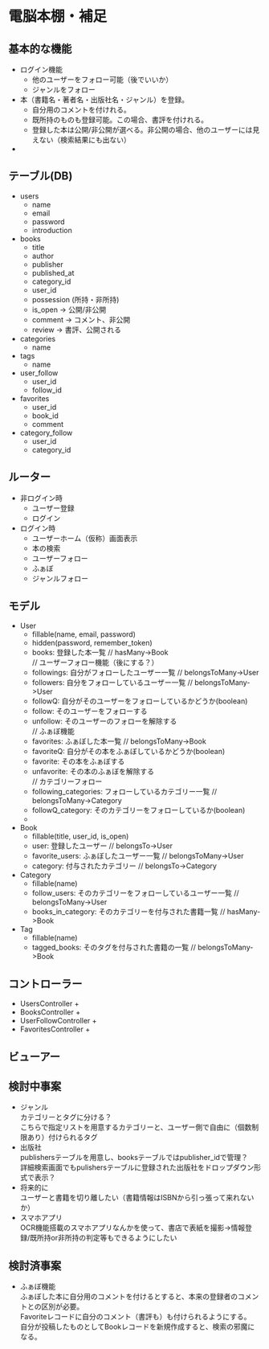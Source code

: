 # 電脳本棚・補足

## 基本的な機能

* ログイン機能
    + 他のユーザーをフォロー可能（後でいいか）
    + ジャンルをフォロー
* 本（書籍名・著者名・出版社名・ジャンル）を登録。
    + 自分用のコメントを付けれる。
    + 既所持のものも登録可能。この場合、書評を付けれる。
    + 登録した本は公開/非公開が選べる。非公開の場合、他のユーザーには見えない（検索結果にも出ない）
* 

## テーブル(DB)

* users
    + name
    + email
    + password
    + introduction
* books
    + title
    + author
    + publisher
    + published_at
    + category_id
    + user_id
    + possession (所持・非所持)
    + is_open → 公開/非公開
    + comment → コメント、非公開
    + review → 書評、公開される
* categories
    + name
* tags
    + name
* user_follow
    + user_id
    + follow_id
* favorites
    + user_id
    + book_id
    + comment
* category_follow
    + user_id
    + category_id

## ルーター

* 非ログイン時
    + ユーザー登録
    + ログイン
* ログイン時
    + ユーザーホーム（仮称）画面表示
    + 本の検索
    + ユーザーフォロー
    + ふぁぼ
    + ジャンルフォロー
    

## モデル

* User
    + fillable(name, email, password)
    + hidden(password, remember_token)
    + books: 登録した本一覧 // hasMany->Book  
        // ユーザーフォロー機能（後にする？）
    + followings: 自分がフォローしたユーザー一覧 // belongsToMany->User
    + followers: 自分をフォローしているユーザー一覧 // belongsToMany->User
    + followQ: 自分がそのユーザーをフォローしているかどうか(boolean)
    + follow: そのユーザーをフォローする
    + unfollow: そのユーザーのフォローを解除する  
        // ふぁぼ機能
    + favorites: ふぁぼした本一覧 // belongsToMany->Book
    + favoriteQ: 自分がその本をふぁぼしているかどうか(boolean)
    + favorite: その本をふぁぼする
    + unfavorite: その本のふぁぼを解除する  
        // カテゴリーフォロー
    + following_categories: フォローしているカテゴリー一覧 // belongsToMany->Category
    + followQ_category: そのカテゴリーをフォローしているか(boolean)
    + 
* Book
    + fillable(title, user_id, is_open)
    + user: 登録したユーザー // belongsTo->User
    + favorite_users: ふぁぼしたユーザー一覧 // belongsToMany->User
    + category: 付与されたカテゴリー // belongsTo->Category
* Category
    + fillable(name)
    + follow_users: そのカテゴリーをフォローしているユーザー一覧 // belongsToMany->User
    + books_in_category: そのカテゴリーを付与された書籍一覧 // hasMany->Book
* Tag
    + fillable(name)
    + tagged_books: そのタグを付与された書籍の一覧 // belongsToMany->Book

## コントローラー

* UsersController
    + 
* BooksController
    + 
* UserFollowController
    + 
* FavoritesController
    + 

## ビューアー

## 検討中事案

* ジャンル  
    カテゴリーとタグに分ける？  
    こちらで指定リストを用意するカテゴリーと、ユーザー側で自由に（個数制限あり）付けられるタグ
* 出版社  
    publishersテーブルを用意し、booksテーブルではpublisher_idで管理？  
    詳細検索画面でもpulishersテーブルに登録された出版社をドロップダウン形式で表示？
* 将来的に  
    ユーザーと書籍を切り離したい（書籍情報はISBNから引っ張って来れないか）
* スマホアプリ  
    OCR機能搭載のスマホアプリなんかを使って、書店で表紙を撮影→情報登録/既所持or非所持の判定等もできるようにしたい

## 検討済事案

* ふぁぼ機能  
    ふぁぼした本に自分用のコメントを付けるとすると、本来の登録者のコメントとの区別が必要。  
    Favoriteレコードに自分のコメント（書評も）も付けられるようにする。  
    自分が投稿したものとしてBookレコードを新規作成すると、検索の邪魔になる。